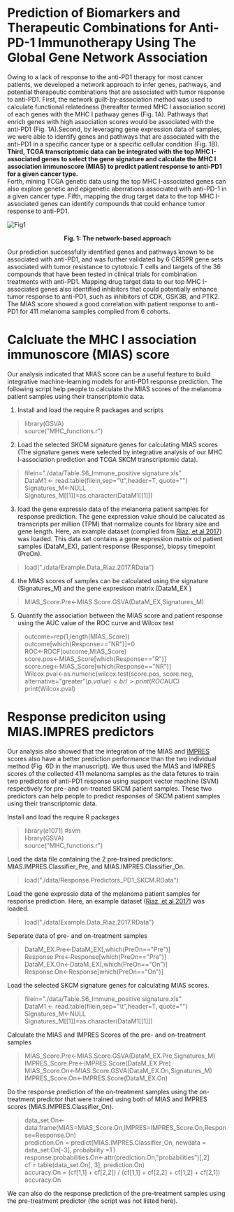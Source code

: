 # Prediction of Biomarkers and Therapeutic Combinations for Anti-PD-1 Immunotherapy Using The Global Gene Network Association
Owing to a lack of response to the anti-PD1 therapy for most cancer patients, we developed a network approach to infer genes, pathways, and potential therapeutic combinations that are associated  with tumor response to anti-PD1. First, the network guilt-by-association method was used to calculate functional relatedness (hereafter termed MHC I association score) of each genes with the MHC I pathway genes (Fig. 1A). Pathways that enrich genes with high association scores would be associated with the anti-PD1 (Fig. 1A).Second, by leveraging gene expression data of samples, we were able to identify genes and pathways that are associated with the anti-PD1 in a specific cancer type or a specific cellular condition (Fig. 1B). <b>Third, TCGA transcriptomic data can be integrated with the top MHC I-associated genes to select the gene signature and calculate the MHC I association immunoscore (MIAS) to predict patient response to anti-PD1 for a given cancer type.</b><br> Forth, mining TCGA genetic data using the top MHC I-associated genes can also explore genetic and epigenetic aberrations associated with anti-PD-1 in a given cancer type. Fifth, mapping the drug target data to the top MHC I-associated genes can identify compounds that could enhance tumor response to anti-PD1.

![Fig1](https://user-images.githubusercontent.com/14062661/132103710-29d3e762-5e4a-4c30-85d0-a3a086f9a131.jpeg)
<p align="center">
<b>Fig. 1: The network-based approach</b><br>
</p>

Our prediction successfully identified genes and pathways known to be associated with anti-PD1, and was further validated by 6 CRISPR gene sets associated with tumor resistance to cytotoxic T cells and targets of the 36 compounds that have been tested in clinical trials for combination treatments with anti-PD1. Mapping drug target data to our top MHC I-associated genes also identified inhibitors that could potentially enhance tumor response to anti-PD1, such as inhibitors of CDK, GSK3B, and PTK2. The MIAS score showed a good correlation with patient response to anti-PD1 for 411 melanoma samples complied from 6 cohorts. 

# Calcluate the MHC I association immunoscore (MIAS) score
Our analysis indicated that MIAS score can be a useful feature to build integrative machine-learning models for anti-PD1 response prediction. The following script help people to calculate the MIAS scores of the melanoma patient samples using their transcriptomic data.

1. Install and load the require R packages and scripts
> library(GSVA) <br />
> source("MHC_functions.r") <br />

2. Load the selected SKCM signature genes for calculating MIAS scores (The signature genes were selected by integrative analysis of our MHC I-association prediction and TCGA SKCM transcriptomic data).
> filein="./data/Table.S6_Immune_positive signature.xls"  <br />
> DataM1 <- read.table(filein,sep="\t",header=T, quote="") <br />
> Signatures_M<-NULL  <br />
> Signatures_M[[1]]=as.character(DataM1[[1]])  <br />

3. load the gene expressio data of the melanoma patient samples for response prediction. The gene expression value should be calucated as transcripts per million (TPM) that normalize counts for library size and gene length. Here, an example dataset (complied from <a href="https://www.cell.com/cell/comments/S0092-8674(17)31122-4">Riaz, et al 2017</a>) was loaded. This data set contains a gene expression matrix od patient samples (DataM_EX), patient response (Response), biopsy timepoint (PreOn).
> load("./data/Example.Data_Riaz.2017.RData")	<br />

4. the MIAS scores of samples can be calculated using the signature (Signatures_M) and the gene expresison matrix (DataM_EX )
> MIAS_Score.Pre<-MIAS.Score.GSVA(DataM_EX,Signatures_M)  <br />

5. Quantify the association between the MIAS score and patient response using the AUC value of the ROC curve and Wilcox test
> outcome=rep(1,length(MIAS_Score)) <br />
> outcome[which(Response=="NR")]=0 	<br />
> ROC<-ROCF(outcome,MIAS_Score) 	<br />
> score.pos<-MIAS_Score[which(Response=="R")] 	<br />
> score.neg<-MIAS_Score[which(Response=="NR")] 	<br />
> Wilcox.pval<-as.numeric(wilcox.test(score.pos, score.neg, alternative="greater")$p.value) 	<br />
> print(ROC$AUC) 	<br />
> print(Wilcox.pval) 	<br />


# Response prediciton using MIAS.IMPRES predictors
Our analysis also showed that the integration of the MIAS and <a href="https://www.nature.com/articles/s41591-019-0671-4">IMPRES</a> scores also have a better prediction performance than the two individual method (Fig. 6D in the manuscript). 
We thus used the MIAS and IMPRES scores of the collected 411 melanoma samples as the data fetures to train two predictors of anti-PD1 response using support vector machine (SVM) respectively for pre- and on-treated SKCM patient samples. These two predictors can help people to predict responses of SKCM patient samples using their transcriptomic data.

Install and load the require R packages
> library(e1071)  #svm <br />
> library(GSVA) <br />
> source("MHC_functions.r") <br />

Load the data file containing the 2 pre-trained predictors: MIAS.IMPRES.Classifier_Pre, and MIAS.IMPRES.Classifier_On.
>load("./data/Response.Predictors_PD1_SKCM.RData") <br />

Load the gene expressio data of the melanoma patient samples for response prediction. Here, an example dataset (<a href="https://www.cell.com/cell/comments/S0092-8674(17)31122-4">Riaz, et al 2017</a>) was loaded.
> load("./data/Example.Data_Riaz.2017.RData")	<br />

Seperate data of pre- and on-treatment samples
> DataM_EX.Pre<-DataM_EX[,which(PreOn=="Pre")]  <br />
> Response.Pre<-Response[which(PreOn=="Pre")]	<br />
> DataM_EX.On<-DataM_EX[,which(PreOn=="On")]	<br />
> Response.On<-Response[which(PreOn=="On")]	<br />

Load the selected SKCM signature genes for calculating MIAS scores.
> filein="./data/Table.S6_Immune_positive signature.xls"  <br />
> DataM1 <- read.table(filein,sep="\t",header=T, quote="") <br />
> Signatures_M<-NULL  <br />
> Signatures_M[[1]]=as.character(DataM1[[1]])  <br />

Calculate the MIAS and IMPRES Scores of the pre- and on-treatment samples
> MIAS_Score.Pre<-MIAS.Score.GSVA(DataM_EX.Pre,Signatures_M)  <br />
> IMPRES_Score.Pre<-IMPRES.Score(DataM_EX.Pre)  <br />
> MIAS_Score.On<-MIAS.Score.GSVA(DataM_EX.On,Signatures_M)  <br />
> IMPRES_Score.On<-IMPRES.Score(DataM_EX.On)  <br />

Do the response prediction of the on-treatment samples using the on-treatment predictor that were trained using both of MIAS and IMPRES scores (MIAS.IMPRES.Classifier_On).
> data_set.On<-data.frame(MIAS=MIAS_Score.On,IMPRES=IMPRES_Score.On,Response=Response.On) <br />
> prediction.On = predict(MIAS.IMPRES.Classifier_On, newdata = data_set.On[-3], probability =T)  <br />
> response.probabilities.On<-attr(prediction.On,"probabilities")[,2]  <br />
> cf = table(data_set.On[, 3], prediction.On)  <br />
> accuracy.On = (cf[1,1] + cf[2,2]) / (cf[1,1] + cf[2,2] + cf[1,2] + cf[2,1])  <br />
> accuracy.On  <br />

We can also do the response prediction of the pre-treatment samples using the pre-treatment predictor (the script was not listed here).








